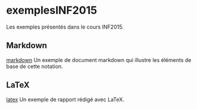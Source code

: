 exemplesINF2015
===============

Les exemples présentés dans le cours INF2015.


Markdown
--------

[markdown](Markdown/exemple.md) Un exemple de document markdown qui illustre les
éléments de base de cette notation.


LaTeX
-------

[latex](LaTeX/rapport.tex) Un exemple de rapport rédigé avec LaTeX.
